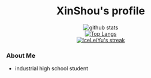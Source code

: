 <h1 align="center">XinShou's profile</h1>
<p align="center">
  <img alt="github stats" src="https://github-readme-stats.vercel.app/api?username=IceLeiYu&show_icons=true&theme=react"/>
  <br />
  <a href="https://github.com/DenverCoder1/github-readme-streak-stats">
    <img title="Top Langs" src="https://github-readme-stats.vercel.app/api/top-langs/?username=IceLeiYu&layout=compact&langs_count=8&theme=react"/>
  </a>
  <br />
  <a href="https://github.com/DenverCoder1/github-readme-streak-stats">
    <img title="🔥 Get streak stats for your profile at git.io/streak-stats" alt="IceLeiYu's streak" src="https://github-readme-streak-stats.herokuapp.com/?user=IceLeiYu&theme=black-ice&hide_border=true&stroke=0000&background=060A0CD0"/>
  </a>
</p>

### About Me

- industrial high school student

<!---
This Readme is refer to Young's
-->
